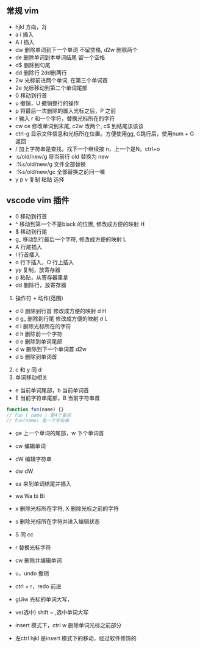 ## 常规 vim
- hjkl 方向，2j
- a i 插入
- A I 插入
- dw 删除单词到下一个单词 不留空格, d2w 删除两个
- de 删除单词到本单词结尾 留一个空格
- d$ 删除到句尾
- dd 删除行 2dd删两行
- 2w 光标前进两个单词, 在第三个单词首
- 2e 光标移动到第二个单词尾部
- 0 移动到行首 
- u 撤销，U 撤销整行的操作
- p 将最后一次删除的置入光标之后，P 之前
- r 输入 r 和一个字符，替换光标所在的字符
- cw ce 修改单词到末尾, c2w 改两个, c$ 到结尾该该该
- ctrl-g 显示文件信息和光标所在位置。方便使用gg, G跳行后，使用num + G 返回
- / 加上字符串是查找。找下一个继续按 n，上一个是N。ctrl+o 
- :s/old/new/g 将当前行 old  替换为 new
- :%s/old/new/g 文件全部替换
- :%s/old/new/gc 全部替换之前问一嘴
- y p v 复制 粘贴 选择







## vscode vim 插件
- 0 移动到行首
- ^ 移动到第一个不是black 的位置, 修改成方便的映射 H
- $ 移动到行尾
- g_ 移动到行最后一个字符, 修改成方便的映射 L
- A 行尾插入
- I 行首插入
- o 行下插入，O 行上插入
- yy 复制，放寄存器
- p 粘贴，从寄存器里拿
- dd 删除行，放寄存器

1. 操作符 + 动作(范围)
- d 0 删除到行首 修改成方便的映射 d H
- d g_ 删除到行尾 修改成方便的映射 d L
- d l 删除光标所在的字符
- d h 删除前一个字符
- d e 删除到单词尾部
- d w 删除到下一个单词首 d2w
- d b 删除到单词首

2. c 和 y 同 d
3. 单词移动相关
- e 当前单词尾部，b 当前单词首
- E 当前字符串尾部，B 当前字符串首
```js
function fun(name) {}
// fun ( name ) 是4个单词
// fun(name) 是一个字符串
```
- ge 上一个单词的尾部，w 下个单词首
- cw 编辑单词
- cW 编辑字符串
- dw dW
- ea 来到单词结尾并插入
- wa Wa bi Bi



- x 删除光标所在字符, X 删除光标之前的字符
- s 删除光标所在字符并进入编辑状态
- S 同 cc
- r 替换光标字符
- cw 删除并编辑单词
- u，undo 撤销
- ctrl + r，redo 前进

- gUiw 光标的单词大写，
- ve(选中) shift ~ ,选中单词大写
- insert 模式下，ctrl w 删除单词光标之前部分
- 左ctrl hjkl 是insert 模式下的移动，经过软件修饰的

